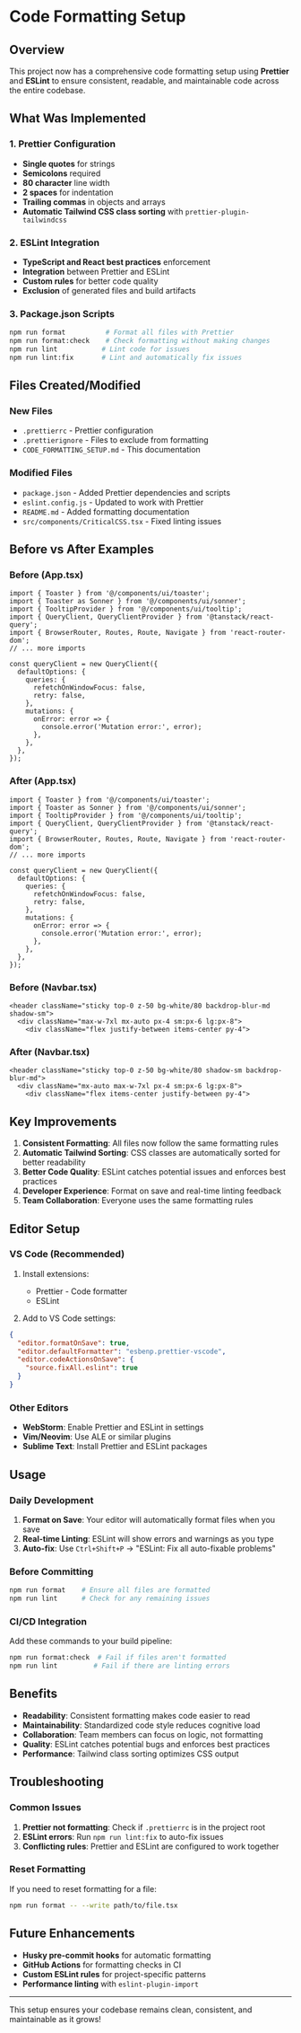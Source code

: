 # Code Formatting Setup

## Overview

This project now has a comprehensive code formatting setup using **Prettier** and **ESLint** to ensure consistent, readable, and maintainable code across the entire codebase.

## What Was Implemented

### 1. Prettier Configuration

- **Single quotes** for strings
- **Semicolons** required
- **80 character** line width
- **2 spaces** for indentation
- **Trailing commas** in objects and arrays
- **Automatic Tailwind CSS class sorting** with `prettier-plugin-tailwindcss`

### 2. ESLint Integration

- **TypeScript and React best practices** enforcement
- **Integration** between Prettier and ESLint
- **Custom rules** for better code quality
- **Exclusion** of generated files and build artifacts

### 3. Package.json Scripts

```bash
npm run format          # Format all files with Prettier
npm run format:check    # Check formatting without making changes
npm run lint           # Lint code for issues
npm run lint:fix       # Lint and automatically fix issues
```

## Files Created/Modified

### New Files

- `.prettierrc` - Prettier configuration
- `.prettierignore` - Files to exclude from formatting
- `CODE_FORMATTING_SETUP.md` - This documentation

### Modified Files

- `package.json` - Added Prettier dependencies and scripts
- `eslint.config.js` - Updated to work with Prettier
- `README.md` - Added formatting documentation
- `src/components/CriticalCSS.tsx` - Fixed linting issues

## Before vs After Examples

### Before (App.tsx)

```tsx
import { Toaster } from '@/components/ui/toaster';
import { Toaster as Sonner } from '@/components/ui/sonner';
import { TooltipProvider } from '@/components/ui/tooltip';
import { QueryClient, QueryClientProvider } from '@tanstack/react-query';
import { BrowserRouter, Routes, Route, Navigate } from 'react-router-dom';
// ... more imports

const queryClient = new QueryClient({
  defaultOptions: {
    queries: {
      refetchOnWindowFocus: false,
      retry: false,
    },
    mutations: {
      onError: error => {
        console.error('Mutation error:', error);
      },
    },
  },
});
```

### After (App.tsx)

```tsx
import { Toaster } from '@/components/ui/toaster';
import { Toaster as Sonner } from '@/components/ui/sonner';
import { TooltipProvider } from '@/components/ui/tooltip';
import { QueryClient, QueryClientProvider } from '@tanstack/react-query';
import { BrowserRouter, Routes, Route, Navigate } from 'react-router-dom';
// ... more imports

const queryClient = new QueryClient({
  defaultOptions: {
    queries: {
      refetchOnWindowFocus: false,
      retry: false,
    },
    mutations: {
      onError: error => {
        console.error('Mutation error:', error);
      },
    },
  },
});
```

### Before (Navbar.tsx)

```tsx
<header className="sticky top-0 z-50 bg-white/80 backdrop-blur-md shadow-sm">
  <div className="max-w-7xl mx-auto px-4 sm:px-6 lg:px-8">
    <div className="flex justify-between items-center py-4">
```

### After (Navbar.tsx)

```tsx
<header className="sticky top-0 z-50 bg-white/80 shadow-sm backdrop-blur-md">
  <div className="mx-auto max-w-7xl px-4 sm:px-6 lg:px-8">
    <div className="flex items-center justify-between py-4">
```

## Key Improvements

1. **Consistent Formatting**: All files now follow the same formatting rules
2. **Automatic Tailwind Sorting**: CSS classes are automatically sorted for better readability
3. **Better Code Quality**: ESLint catches potential issues and enforces best practices
4. **Developer Experience**: Format on save and real-time linting feedback
5. **Team Collaboration**: Everyone uses the same formatting rules

## Editor Setup

### VS Code (Recommended)

1. Install extensions:
   - Prettier - Code formatter
   - ESLint

2. Add to VS Code settings:

```json
{
  "editor.formatOnSave": true,
  "editor.defaultFormatter": "esbenp.prettier-vscode",
  "editor.codeActionsOnSave": {
    "source.fixAll.eslint": true
  }
}
```

### Other Editors

- **WebStorm**: Enable Prettier and ESLint in settings
- **Vim/Neovim**: Use ALE or similar plugins
- **Sublime Text**: Install Prettier and ESLint packages

## Usage

### Daily Development

1. **Format on Save**: Your editor will automatically format files when you save
2. **Real-time Linting**: ESLint will show errors and warnings as you type
3. **Auto-fix**: Use `Ctrl+Shift+P` → "ESLint: Fix all auto-fixable problems"

### Before Committing

```bash
npm run format    # Ensure all files are formatted
npm run lint      # Check for any remaining issues
```

### CI/CD Integration

Add these commands to your build pipeline:

```bash
npm run format:check  # Fail if files aren't formatted
npm run lint         # Fail if there are linting errors
```

## Benefits

- **Readability**: Consistent formatting makes code easier to read
- **Maintainability**: Standardized code style reduces cognitive load
- **Collaboration**: Team members can focus on logic, not formatting
- **Quality**: ESLint catches potential bugs and enforces best practices
- **Performance**: Tailwind class sorting optimizes CSS output

## Troubleshooting

### Common Issues

1. **Prettier not formatting**: Check if `.prettierrc` is in the project root
2. **ESLint errors**: Run `npm run lint:fix` to auto-fix issues
3. **Conflicting rules**: Prettier and ESLint are configured to work together

### Reset Formatting

If you need to reset formatting for a file:

```bash
npm run format -- --write path/to/file.tsx
```

## Future Enhancements

- **Husky pre-commit hooks** for automatic formatting
- **GitHub Actions** for formatting checks in CI
- **Custom ESLint rules** for project-specific patterns
- **Performance linting** with `eslint-plugin-import`

---

This setup ensures your codebase remains clean, consistent, and maintainable as it grows!
